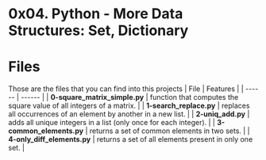 # 0x04. Python - More Data Structures: Set, Dictionary
# Files
Those are the files that you can find into this projects
| File | Features |
| ------ | ------ |
| **0-square_matrix_simple.py** | function that computes the square value of all integers of a matrix. |
| **1-search_replace.py** | replaces all occurrences of an element by another in a new list. |
| **2-uniq_add.py** | adds all unique integers in a list (only once for each integer). |
| **3-common_elements.py** | returns a set of common elements in two sets. |
| **4-only_diff_elements.py** | returns a set of all elements present in only one set. |